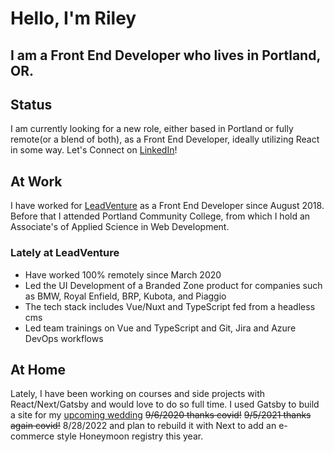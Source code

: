 # Hello, I'm Riley

## I am a Front End Developer who lives in Portland, OR.

## Status
 I am currently looking for a new role, either based in Portland or fully remote(or a blend of both), as a Front End Developer, ideally utilizing React in some way. Let's Connect on [LinkedIn](https://www.linkedin.com/in/riley-cravens/)!

 ## At Work
 I have worked for [LeadVenture](https://www.leadventure.com/) as a Front End Developer since August 2018. Before that I attended Portland Community College, from which I hold an Associate's of Applied Science in Web Development.
 ### Lately at LeadVenture
 + Have worked 100% remotely since March 2020
 + Led the UI Development of a Branded Zone product for companies such as BMW, Royal Enfield, BRP, Kubota, and Piaggio
 + The tech stack includes Vue/Nuxt and TypeScript fed from a headless cms
 + Led team trainings on Vue and TypeScript and Git, Jira and Azure DevOps workflows

 ## At Home
 Lately, I have been working on courses and side projects with React/Next/Gatsby and would love to do so full time. I used Gatsby to build a site for my [upcoming wedding](https://www.rileyandjessica.com/) ~~9/6/2020 thanks covid!~~ ~~9/5/2021 thanks again covid!~~ 8/28/2022 and plan to rebuild it with Next to add an e-commerce style Honeymoon registry this year.
